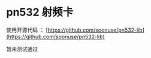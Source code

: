 # pn532 射频卡

使用开源代码 ： [https://github.com/soonuse/pn532-lib](https://github.com/soonuse/pn532-lib)

暂未测试通过